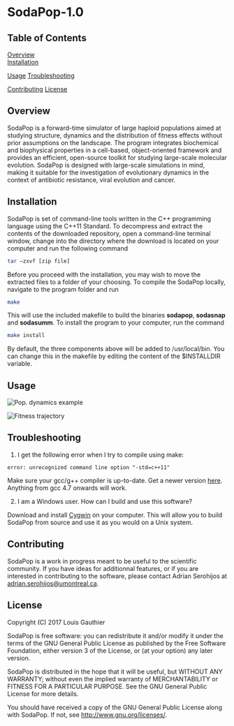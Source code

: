 # SodaPop-1.0

## Table of Contents  

[Overview](#overview)  
[Installation](#installation)

[Usage](#usage)
[Troubleshooting](#troubleshooting)

[Contributing](#contributing)
[License](#license)

<a name="overview"/>

## Overview

SodaPop is a forward-time simulator of large haploid populations aimed at studying structure, dynamics and the distribution of fitness effects without prior assumptions on the landscape. The program integrates biochemical and biophysical properties in a cell-based, object-oriented framework and provides an efficient, open-source toolkit for studying large-scale molecular evolution. SodaPop is designed with large-scale simulations in mind, making it suitable for the investigation of evolutionary dynamics in the context of antibiotic resistance, viral evolution and cancer.

<a name="installation"/>

## Installation

SodaPop is set of command-line tools written in the C++ programming language using the C++11 Standard. To decompress and extract the contents of the downloaded repository, open a command-line terminal window, change into the directory where the download is located on your computer and run the following command

>
```bash
tar –zxvf [zip file]
```

Before you proceed with the installation, you may wish to move the extracted files to a folder of your choosing. To compile the SodaPop locally, navigate to the program folder and run

>
```bash
make
```

This will use the included makefile to build the binaries **sodapop**, **sodasnap** and **sodasumm**. To install the program to your computer, run the command

>
```bash
make install
```

By default, the three components above will be added to /usr/local/bin. You can change this in the makefile by editing the content of the $INSTALLDIR variable.

<a name="usage"/>

## Usage

![Pop. dynamics example](https://user-images.githubusercontent.com/29554043/28281174-42b56b7c-6af4-11e7-86c9-f8393c123513.png)

![Fitness trajectory](https://user-images.githubusercontent.com/29554043/28281203-573643f0-6af4-11e7-9362-212a833a056f.png)

<a name="troubleshooting"/>

## Troubleshooting

1. I get the following error when I try to compile using make: 
```
error: unrecognized command line option "-std=c++11"
```

Make sure your gcc/g++ compiler is up-to-date. Get a newer version [here](https://gcc.gnu.org/). Anything from gcc 4.7 onwards will work.

2. I am a Windows user. How can I build and use this software?

Download and install [Cygwin](https://www.cygwin.com/) on your computer. This will allow you to build SodaPop from source and use it as you would on a Unix system.

<a name="contributing"/>

## Contributing

SodaPop is a work in progress meant to be useful to the scientific community. If you have ideas for additionnal features, or if you are interested in contributing to the software, please contact Adrian Serohijos at adrian.serohijos@umontreal.ca.

<a name="license"/>

## License

Copyright (C) 2017 Louis Gauthier

SodaPop is free software: you can redistribute it and/or modify it under the terms of the GNU General Public License as published by the Free Software Foundation, either version 3 of the License, or (at your option) any later version.

SodaPop is distributed in the hope that it will be useful, but WITHOUT ANY WARRANTY; without even the implied warranty of MERCHANTABILITY or FITNESS FOR A PARTICULAR PURPOSE.  See the GNU General Public License for more details.

You should have received a copy of the GNU General Public License along with SodaPop.  If not, see <http://www.gnu.org/licenses/>.
